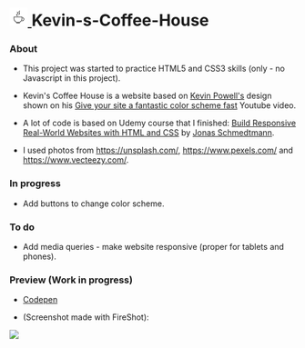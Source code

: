 #  <a href="https://codepen.io/zakrzewskib/pen/qBmYwyx" target="_"> <img src="https://github.com/zakrzewskib/Kevin-s-Coffee-House/blob/main/img/coffee.jpg" width="32px">  </a> Kevin-s-Coffee-House

### About
* This project was started to practice HTML5 and CSS3 skills (only - no Javascript in this project).
* Kevin's Coffee House is a website based on
<a href="https://www.youtube.com/channel/UCJZv4d5rbIKd4QHMPkcABCw">Kevin Powell's</a>
design shown on his 
<a href="https://www.youtube.com/watch?v=mq8LYj6kRyE">Give your site a fantastic color scheme fast</a> Youtube video.

* A lot of code is based on Udemy course that I finished:
<a href="https://www.udemy.com/course/design-and-develop-a-killer-website-with-html5-and-css3/">Build Responsive Real-World Websites with HTML and CSS</a> by
<a href="https://www.udemy.com/user/jonasschmedtmann/">Jonas Schmedtmann</a>.

* I used photos from https://unsplash.com/, https://www.pexels.com/ and https://www.vecteezy.com/.

### In progress
* Add buttons to change color scheme.

### To do
* Add media queries - make website responsive (proper for tablets and phones).

### Preview (Work in progress)

* <a href="https://codepen.io/zakrzewskib/pen/qBmYwyx">Codepen</a>

* (Screenshot made with FireShot):
<img src="https://github.com/zakrzewskib/Kevin-s-Coffee-House/blob/main/screenshots/preview-2021-08-21.png">
